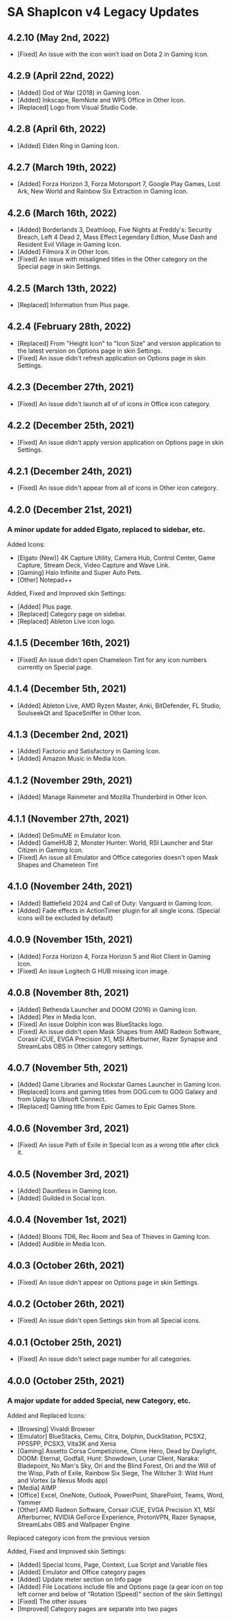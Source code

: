 # SA ShapIcon v4 Legacy Updates

## 4.2.10 (May 2nd, 2022)
* [Fixed] An issue with the icon won’t load on Dota 2 in Gaming Icon.

## 4.2.9 (April 22nd, 2022)
* [Added] God of War (2018) in Gaming Icon.
* [Added] Inkscape, RemNote and WPS Office in Other Icon.
* [Replaced] Logo from Visual Studio Code.

## 4.2.8 (April 6th, 2022)
* [Added] Elden Ring in Gaming Icon.

## 4.2.7 (March 19th, 2022)
* [Added] Forza Horizon 3, Forza Motorsport 7, Google Play Games, Lost Ark, New World and Rainbow Six Extraction in Gaming Icon.

## 4.2.6 (March 16th, 2022)
* [Added] Borderlands 3, Deathloop, Five Nights at Freddy's: Security Breach, Left 4 Dead 2, Mass Effect Legendary Edtion, Muse Dash and Resident Evil Village in Gaming Icon.
* [Added] Filmora X in Other Icon.
* [Fixed] An issue with misaligned titles in the Other category on the Special page in skin Settings.

## 4.2.5 (March 13th, 2022)
* [Replaced] Information from Plus page.

## 4.2.4 (February 28th, 2022)
* [Replaced] From "Height Icon" to "Icon Size" and version application to the latest version on Options page in skin Settings.
* [Fixed] An issue didn't refresh application on Options page in skin Settings.

## 4.2.3 (December 27th, 2021)
* [Fixed] An issue didn't launch all of of icons in Office icon category.

## 4.2.2 (December 25th, 2021)
* [Fixed] An issue didn't apply version application on Options page in skin Settings.

## 4.2.1 (December 24th, 2021)
* [Fixed] An issue didn't appear from all of icons in Other icon category.

## 4.2.0 (December 21st, 2021)
### A minor update for added Elgato, replaced to sidebar, etc.

Added Icons:
* [Elgato (New)] 4K Capture Utility, Camera Hub, Control Center, Game Capture, Stream Deck, Video Capture and Wave Link.
* [Gaming] Halo Infinite and Super Auto Pets.
* [Other] Notepad++

Added, Fixed and Improved skin Settings:
* [Added] Plus page.
* [Replaced] Category page on sidebar.
* [Replaced] Ableton Live icon logo.

## 4.1.5 (December 16th, 2021)
* [Fixed] An issue didn't open Chameleon Tint for any icon numbers currently on Special page.

## 4.1.4 (December 5th, 2021)
* [Added] Ableton Live, AMD Ryzen Master, Anki, BitDefender, FL Studio, SoulseekQt and SpaceSniffer in Other Icon.

## 4.1.3 (December 2nd, 2021)
* [Added] Factorio and Satisfactory in Gaming Icon.
* [Added] Amazon Music in Media Icon.

## 4.1.2 (November 29th, 2021)
* [Added] Manage Rainmeter and Mozilla Thunderbird in Other Icon.

## 4.1.1 (November 27th, 2021)
* [Added] DeSmuME in Emulator Icon.
* [Added] GameHUB 2, Monster Hunter: World, RSI Launcher and Star Citizen in Gaming Icon.
* [Fixed] An issue all Emulator and Office categories doesn't open Mask Shapes and Chameleon Tint

## 4.1.0 (November 24th, 2021)
* [Added] Battlefield 2024 and Call of Duty: Vanguard in Gaming Icon.
* [Added] Fade effects in ActionTimer plugin for all single icons. (Special icons will be excluded by default)

## 4.0.9 (November 15th, 2021)
* [Added] Forza Horizon 4, Forza Horizon 5 and Riot Client in Gaming Icon.
* [Fixed] An issue Logitech G HUB missing icon image.

## 4.0.8 (November 8th, 2021)
* [Added] Bethesda Launcher and DOOM (2016) in Gaming Icon.
* [Added] Plex in Media Icon.
* [Fixed] An issue Dolphin icon was BlueStacks logo.
* [Fixed] An issue didn't open Mask Shapes from AMD Radeon Software, Corasir iCUE, EVGA Precision X1, MSI Afterburner, Razer Synapse and StreamLabs OBS in Other category settings.

## 4.0.7 (November 5th, 2021)
* [Added] Game Libraries and Rockstar Games Launcher in Gaming Icon.
* [Replaced] Icons and gaming titles from GOG.com to GOG Galaxy and from Uplay to Ubisoft Connect.
* [Replaced] Gaming title from Epic Games to Epic Games Store.

## 4.0.6 (November 3rd, 2021)
* [Fixed] An issue Path of Exile in Special Icon as a wrong title after click it.

## 4.0.5 (November 3rd, 2021)
* [Added] Dauntless in Gaming Icon.
* [Added] Guilded in Social Icon.

## 4.0.4 (November 1st, 2021)
* [Added] Bloons TD6, Rec Room and Sea of Thieves in Gaming Icon.
* [Added] Audible in Media Icon.

## 4.0.3 (October 26th, 2021)
* [Fixed] An issue didn't appear on Options page in skin Settings.

## 4.0.2 (October 26th, 2021)
* [Fixed] An issue didn't open Settings skin from all Special icons.

## 4.0.1 (October 25th, 2021)
* [Fixed] An issue didn't select page number for all categories.

## 4.0.0 (October 25th, 2021)
### A major update for added Special, new Category, etc. 

Added and Replaced Icons:
* [Browsing] Vivaldi Browser
* [Emulator] BlueStacks, Cemu, Citra, Dolphin, DuckStation, PCSX2, PPSSPP, PCSX3, Vita3K and Xenia
* [Gaming] Assetto Corsa Competizione, Clone Hero, Dead by Daylight, DOOM: Eternal, Godfall, Hunt: Showdown, Lunar Client, Naraka: Bladepoint, No Man's Sky, Ori and the Blind Forest, Ori and the Will of the Wisp, Path of Exile, Rainbow Six Siege, The Witcher 3: Wild Hunt and Vortex (a Nexus Mods app)
* [Media] AIMP
* [Office] Excel, OneNote, Outlook, PowerPoint, SharePoint, Teams, Word, Yammer
* [Other] AMD Radeon Software, Corsair iCUE, EVGA Precision X1, MSI Afterburner, NVIDIA GeForce Experience, ProtonVPN, Razer Synapse, StreamLabs OBS and Wallpaper Engine

Replaced category icon from the previous version

Added, Fixed and Improved skin Settings:
* [Added] Special Icons, Page, Context, Lua Script and Variable files
* [Added] Emulator and Office category pages
* [Added] Update meter section on Info page
* [Added] File Locations include file and Options page (a gear icon on top left corner and below of "Rotation (Speed)" section of the skin Settings)
* [Fixed] The other issues
* [Improved] Category pages are separate into two pages
